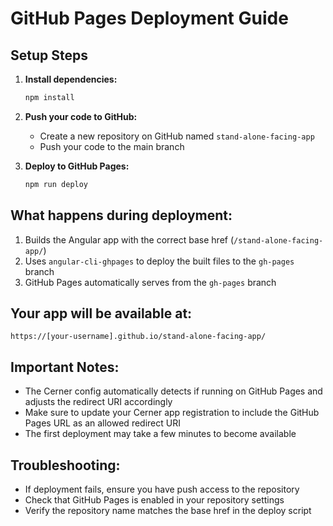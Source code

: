 # GitHub Pages Deployment Guide

## Setup Steps

1. **Install dependencies:**
   ```bash
   npm install
   ```

2. **Push your code to GitHub:**
   - Create a new repository on GitHub named `stand-alone-facing-app`
   - Push your code to the main branch

3. **Deploy to GitHub Pages:**
   ```bash
   npm run deploy
   ```

## What happens during deployment:

1. Builds the Angular app with the correct base href (`/stand-alone-facing-app/`)
2. Uses `angular-cli-ghpages` to deploy the built files to the `gh-pages` branch
3. GitHub Pages automatically serves from the `gh-pages` branch

## Your app will be available at:
`https://[your-username].github.io/stand-alone-facing-app/`

## Important Notes:

- The Cerner config automatically detects if running on GitHub Pages and adjusts the redirect URI accordingly
- Make sure to update your Cerner app registration to include the GitHub Pages URL as an allowed redirect URI
- The first deployment may take a few minutes to become available

## Troubleshooting:

- If deployment fails, ensure you have push access to the repository
- Check that GitHub Pages is enabled in your repository settings
- Verify the repository name matches the base href in the deploy script